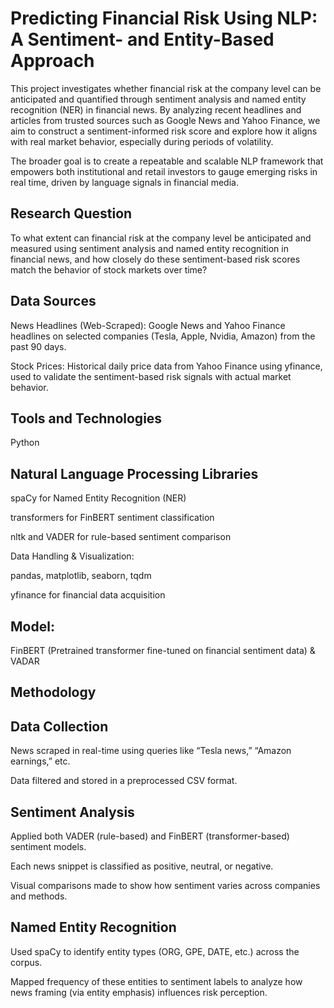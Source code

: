 # Predicting Financial Risk Using NLP: A Sentiment- and Entity-Based Approach

This project investigates whether financial risk at the company level can be anticipated and quantified through sentiment analysis and named entity recognition (NER) in financial news. By analyzing recent headlines and articles from trusted sources such as Google News and Yahoo Finance, we aim to construct a sentiment-informed risk score and explore how it aligns with real market behavior, especially during periods of volatility.

The broader goal is to create a repeatable and scalable NLP framework that empowers both institutional and retail investors to gauge emerging risks in real time, driven by language signals in financial media.

## Research Question
To what extent can financial risk at the company level be anticipated and measured using sentiment analysis and named entity recognition in financial news, and how closely do these sentiment-based risk scores match the behavior of stock markets over time?

## Data Sources

News Headlines (Web-Scraped): Google News and Yahoo Finance headlines on selected companies (Tesla, Apple, Nvidia, Amazon) from the past 90 days.

Stock Prices: Historical daily price data from Yahoo Finance using yfinance, used to validate the sentiment-based risk signals with actual market behavior.

## Tools and Technologies

Python

## Natural Language Processing Libraries

spaCy for Named Entity Recognition (NER)

transformers for FinBERT sentiment classification

nltk and VADER for rule-based sentiment comparison

Data Handling & Visualization:

pandas, matplotlib, seaborn, tqdm

yfinance for financial data acquisition

## Model:

FinBERT (Pretrained transformer fine-tuned on financial sentiment data) & VADAR

## Methodology

## Data Collection

News scraped in real-time using queries like “Tesla news,” “Amazon earnings,” etc.

Data filtered and stored in a preprocessed CSV format.

## Sentiment Analysis

Applied both VADER (rule-based) and FinBERT (transformer-based) sentiment models.

Each news snippet is classified as positive, neutral, or negative.

Visual comparisons made to show how sentiment varies across companies and methods.

## Named Entity Recognition

Used spaCy to identify entity types (ORG, GPE, DATE, etc.) across the corpus.

Mapped frequency of these entities to sentiment labels to analyze how news framing (via entity emphasis) influences risk perception.
